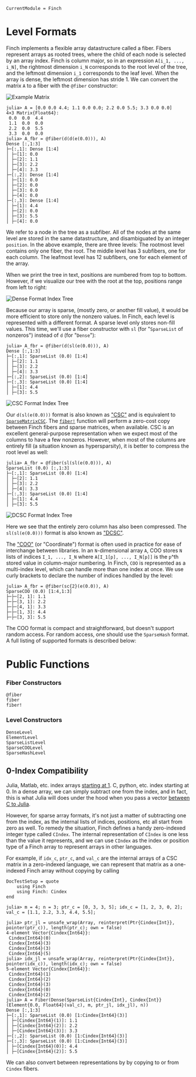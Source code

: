 ```@meta
CurrentModule = Finch
```
# Level Formats

Finch implements a flexible array datastructure called a fiber. Fibers represent
arrays as rooted trees, where the child of each node is selected by an array
index. Finch is column major, so in an expression `A[i_1, ..., i_N]`, the
rightmost dimension `i_N` corresponds to the root level of the tree, and the
leftmost dimension `i_1` corresponds to the leaf level. When the array is dense,
the leftmost dimension has stride 1. We can convert the matrix `A` to a fiber
with the `@fiber` constructor:

![Example Matrix](assets/levels-A-matrix.png)

```jldoctest example1; setup=:(using Finch)
julia> A = [0.0 0.0 4.4; 1.1 0.0 0.0; 2.2 0.0 5.5; 3.3 0.0 0.0]
4×3 Matrix{Float64}:
 0.0  0.0  4.4
 1.1  0.0  0.0
 2.2  0.0  5.5
 3.3  0.0  0.0
julia> A_fbr = @fiber(d(d(e(0.0))), A)
Dense [:,1:3]
├─[:,1]: Dense [1:4]
│ ├─[1]: 0.0
│ ├─[2]: 1.1
│ ├─[3]: 2.2
│ ├─[4]: 3.3
├─[:,2]: Dense [1:4]
│ ├─[1]: 0.0
│ ├─[2]: 0.0
│ ├─[3]: 0.0
│ ├─[4]: 0.0
├─[:,3]: Dense [1:4]
│ ├─[1]: 4.4
│ ├─[2]: 0.0
│ ├─[3]: 5.5
│ ├─[4]: 0.0
```

We refer to a node in the tree as a subfiber. All of the nodes at the same level
are stored in the same datastructure, and disambiguated by an integer
`position`.  In the above example, there are three levels: The rootmost level
contains only one fiber, the root. The middle level has 3 subfibers, one for
each column. The leafmost level has 12 subfibers, one for each element of the array.

When we print the tree in text, positions are numbered from top to bottom.
However, if we visualize our tree with the root at the top, positions range from
left to right:

![Dense Format Index Tree](assets/levels-A-d-d-e.png)

Because our array is sparse, (mostly zero, or another fill value), it would be
more efficient to store only the nonzero values. In Finch, each level is
represented with a different format. A sparse level only stores non-fill values.
This time, we'll use a fiber constructor with `sl` (for "`SparseList` of
nonzeros") instead of `d` (for "`Dense`"):

```jldoctest example1
julia> A_fbr = @fiber(d(sl(e(0.0))), A)
Dense [:,1:3]
├─[:,1]: SparseList (0.0) [1:4]
│ ├─[2]: 1.1
│ ├─[3]: 2.2
│ ├─[4]: 3.3
├─[:,2]: SparseList (0.0) [1:4]
├─[:,3]: SparseList (0.0) [1:4]
│ ├─[1]: 4.4
│ ├─[3]: 5.5
```

![CSC Format Index Tree](assets/levels-A-d-sl-e.png)

Our `d(sl(e(0.0)))` format is also known as
["CSC"](https://en.wikipedia.org/wiki/Sparse_matrix#Compressed_sparse_column_.28CSC_or_CCS.29)
and is equivalent to
[`SparseMatrixCSC`](https://sparsearrays.juliasparse.org/dev/#man-csc). The
[`fiber!`](@ref) function will perform a zero-cost copy between Finch fibers and
sparse matrices, when available.  CSC is an excellent general-purpose
representation when we expect most of the columns to have a few nonzeros.
However, when most of the columns are entirely fill (a situation known as
hypersparsity), it is better to compress the root level as well:

```jldoctest example1
julia> A_fbr = @fiber(sl(sl(e(0.0))), A)
SparseList (0.0) [:,1:3]
├─[:,1]: SparseList (0.0) [1:4]
│ ├─[2]: 1.1
│ ├─[3]: 2.2
│ ├─[4]: 3.3
├─[:,3]: SparseList (0.0) [1:4]
│ ├─[1]: 4.4
│ ├─[3]: 5.5
```

![DCSC Format Index Tree](assets/levels-A-sl-sl-e.png)

Here we see that the entirely zero column has also been compressed. The
`sl(sl(e(0.0)))` format is also known as
["DCSC"](https://ieeexplore.ieee.org/document/4536313).

The
["COO"](https://docs.scipy.org/doc/scipy/reference/generated/scipy.sparse.coo_matrix.html)
(or "Coordinate") format is often used in practice for ease of interchange
between libraries. In an `N`-dimensional array `A`, COO stores `N` lists of
indices `I_1, ..., I_N` where `A[I_1[p], ..., I_N[p]]` is the `p`^th stored
value in column-major numbering. In Finch, `COO` is represented as a multi-index
level, which can handle more than one index at once. We use curly brackets to
declare the number of indices handled by the level:

```jldoctest example1
julia> A_fbr = @fiber(sc{2}(e(0.0)), A)
SparseCOO (0.0) [1:4,1:3]
├─├─[2, 1]: 1.1
├─├─[3, 1]: 2.2
├─├─[4, 1]: 3.3
├─├─[1, 3]: 4.4
├─├─[3, 3]: 5.5
```

The COO format is compact and straightforward, but doesn't support random
access. For random access, one should use the `SparseHash` format. A full listing
of supported formats is described below:

# Public Functions

### Fiber Constructors

```@docs
@fiber
fiber
fiber!
```

### Level Constructors

```@docs
DenseLevel
ElementLevel
SparseListLevel
SparseCOOLevel
SparseHashLevel
```

## 0-Index Compatibility

Julia, Matlab, etc. index arrays [starting at
1](https://docs.julialang.org/en/v1/devdocs/offset-arrays/). C, python, etc.
index starting at 0. In a dense array, we can simply subtract one from the
index, and in fact, this is what Julia will does under the hood when you pass a
vector [between C to
Julia](https://docs.julialang.org/en/v1/manual/embedding/#Working-with-Arrays). 

However, for sparse array formats, it's not just a matter of subtracting one
from the index, as the internal lists of indices, positions, etc all start from
zero as well. To remedy the situation, Finch defines a handy zero-indexed integer
type called `CIndex`. The internal representation of `CIndex` is one less than the
value it represents, and we can use `CIndex` as the index or position type of
a Finch array to represent arrays in other languages.

For example, if `idx_c`, `ptr_c`, and `val_c` are the internal arrays of a CSC
matrix in a zero-indexed language, we can represent that matrix as a one-indexed
Finch array without copying by calling
```@meta
DocTestSetup = quote
    using Finch
    using Finch: Cindex
end
```
```jldoctest example2
julia> m = 4; n = 3; ptr_c = [0, 3, 3, 5]; idx_c = [1, 2, 3, 0, 2]; val_c = [1.1, 2.2, 3.3, 4.4, 5.5];

julia> ptr_jl = unsafe_wrap(Array, reinterpret(Ptr{Cindex{Int}}, pointer(ptr_c)), length(ptr_c); own = false)
4-element Vector{Cindex{Int64}}:
 Cindex{Int64}(0)
 Cindex{Int64}(3)
 Cindex{Int64}(3)
 Cindex{Int64}(5)
julia> idx_jl = unsafe_wrap(Array, reinterpret(Ptr{Cindex{Int}}, pointer(idx_c)), length(idx_c); own = false)
5-element Vector{Cindex{Int64}}:
 Cindex{Int64}(1)
 Cindex{Int64}(2)
 Cindex{Int64}(3)
 Cindex{Int64}(0)
 Cindex{Int64}(2)
julia> A = Fiber(Dense(SparseList{Cindex{Int}, Cindex{Int}}(Element{0.0, Float64}(val_c), m, ptr_jl, idx_jl), n))
Dense [:,1:3]
├─[:,1]: SparseList (0.0) [1:Cindex{Int64}(3)]
│ ├─[Cindex{Int64}(1)]: 1.1
│ ├─[Cindex{Int64}(2)]: 2.2
│ ├─[Cindex{Int64}(3)]: 3.3
├─[:,2]: SparseList (0.0) [1:Cindex{Int64}(3)]
├─[:,3]: SparseList (0.0) [1:Cindex{Int64}(3)]
│ ├─[Cindex{Int64}(0)]: 4.4
│ ├─[Cindex{Int64}(2)]: 5.5
```

We can also convert between representations by by copying to or from `Cindex` fibers.